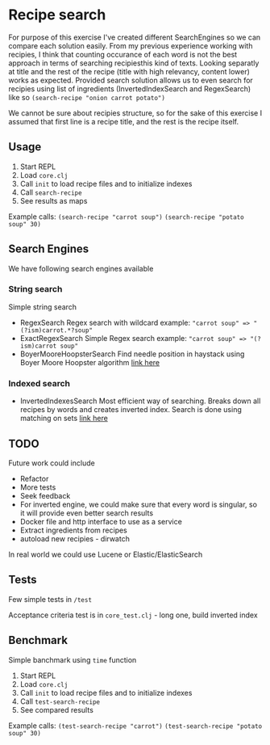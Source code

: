 # Recipe search

For purpose of this exercise I've created different SearchEngines so we can compare each solution easily.
From my previous experience working with recipies, I think that counting occurance of each word is not the best approach in terms of searching recipiesthis kind of texts.
Looking separatly at title and the rest of the recipe (title with high relevancy, content lower) works as expected.
Provided search solution allows us to even search for recipies using list of ingredients (InvertedIndexSearch and RegexSearch) like so `(search-recipe "onion carrot potato")`

We cannot be sure about recipies structure, so for the sake of this exercise I assumed that first line is a recipe title, and the rest is the recipe itself. 

## Usage

1. Start REPL
2. Load `core.clj`
3. Call `init` to load recipe files and to initialize indexes
3. Call `search-recipe`
4. See results as maps

Example calls:
`(search-recipe "carrot soup")`
`(search-recipe "potato soup" 30)`

## Search Engines
We have following search engines available

### String search
Simple string search

- RegexSearch
  Regex search with wildcard example: `"carrot soup" => "(?ism)carrot.*?soup"`
- ExactRegexSearch
  Simple Regex search example: `"carrot soup" => "(?ism)carrot soup"`
- BoyerMooreHoopsterSearch
  Find needle position in haystack using Boyer Moore Hoopster algorithm [link here](https://en.wikipedia.org/wiki/Boyer%E2%80%93Moore%E2%80%93Horspool_algorithm "Boyer Moore Horspool Algorithm")
      
### Indexed search
- InvertedIndexesSearch
  Most efficient way of searching. Breaks down all recipes by words and creates inverted index.
  Search is done using matching on sets [link here](https://en.wikipedia.org/wiki/Inverted_index "Inverted Index")


## TODO
Future work could include

- Refactor
- More tests
- Seek feedback
- For inverted engine, we could make sure that every word is singular, so it will provide even better search results
- Docker file and http interface to use as a service
- Extract ingredients from recipes
- autoload new recipies - dirwatch

In real world we could use Lucene or Elastic/ElasticSearch

## Tests
Few simple tests in `/test`

Acceptance criteria test is in `core_test.clj` - long one, build inverted index

## Benchmark
Simple banchmark using `time` function

1. Start REPL
2. Load `core.clj`
3. Call `init` to load recipe files and to initialize indexes
3. Call `test-search-recipe`
4. See compared results

Example calls:
`(test-search-recipe "carrot")`
`(test-search-recipe "potato soup" 30)`
